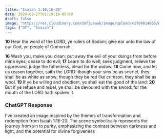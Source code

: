 ```yaml
---
title: "Isaiah 1:10,16-20"
date: 2024-02-27T01:19:10-05:00
draft: false
image: "https://res.cloudinary.com/dafjqauwb/image/upload/v1709014865/matt419/Isaiah/1_10_16-20_yhi2yr.webp"
tags: ["OT", "Isaiah"]
---
```

**10** Hear the word of the LORD, ye rulers of Sodom; give ear unto the law of our God, ye people of Gomorrah.

**16** Wash you, make you clean; put away the evil of your doings from before mine eyes; cease to do evil;
**17** Learn to do well; seek judgment, relieve the oppressed, judge the fatherless, plead for the widow.
**18** Come now, and let us reason together, saith the LORD: though your sins be as scarlet, they shall be as white as snow; though they be red like crimson, they shall be as wool.
**19** If ye be willing and obedient, ye shall eat the good of the land:
**20** But if ye refuse and rebel, ye shall be devoured with the sword: for the mouth of the LORD hath spoken it.



### ChatGPT Response

I've created an image inspired by the themes of transformation and redemption from Isaiah 1:16-20. The scene symbolically represents the journey from sin to purity, emphasizing the contrast between darkness and light, and the potential for divine forgiveness
